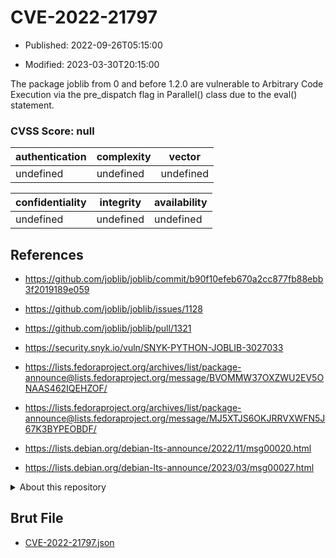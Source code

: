 # CVE-2022-21797

- Published: 2022-09-26T05:15:00

- Modified: 2023-03-30T20:15:00

The package joblib from 0 and before 1.2.0 are vulnerable to Arbitrary Code Execution via the pre_dispatch flag in Parallel() class due to the eval() statement.

### CVSS Score: **null**

| authentication | complexity | vector |
| --- | --- | --- |
| undefined | undefined | undefined |

| confidentiality | integrity | availability |
| --- | --- | --- |
| undefined | undefined | undefined |

## References

* https://github.com/joblib/joblib/commit/b90f10efeb670a2cc877fb88ebb3f2019189e059

* https://github.com/joblib/joblib/issues/1128

* https://github.com/joblib/joblib/pull/1321

* https://security.snyk.io/vuln/SNYK-PYTHON-JOBLIB-3027033

* https://lists.fedoraproject.org/archives/list/package-announce@lists.fedoraproject.org/message/BVOMMW37OXZWU2EV5ONAAS462IQEHZOF/

* https://lists.fedoraproject.org/archives/list/package-announce@lists.fedoraproject.org/message/MJ5XTJS6OKJRRVXWFN5J67K3BYPEOBDF/

* https://lists.debian.org/debian-lts-announce/2022/11/msg00020.html

* https://lists.debian.org/debian-lts-announce/2023/03/msg00027.html

<details>
<summary>About this repository</summary> 

  This repository is part of the project [Live Hack CVE](https://github.com/Live-Hack-CVE). Main website can be found [www.live-hack.org](https://www.live-hack.org) 
  
  Made by [Sn0wAlice](https://github.com/Sn0wAlice) for the people that care about security and need to have a feed of the latest CVEs. Hope you enjoy it, don't forget to star the repo and follow me on [Twitter](https://twitter.com/Sn0wAlice) and [Github](https://github.com/Sn0wAlice). And that is my [personnal website](https://www.alice-snow.me/)

  - [Home Page](https://github.com/Live-Hack-CVE)
  - [Framework](https://github.com/Live-Hack-CVE/cve-framework)
  - [CVE database](https://github.com/Live-Hack-CVE/full_database)
  - [Changelog](https://github.com/Live-Hack-CVE/Changelog)
</details>

## Brut File

* [CVE-2022-21797.json](https://raw.githubusercontent.com/Live-Hack-CVE/full_database/main/cves/2022/CVE-2022-21797.json)

